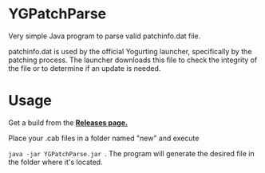 # YGPatchParse
Very simple Java program to parse valid patchinfo.dat file.

patchinfo.dat is used by the official Yogurting launcher, specifically by the patching process. The launcher downloads this file to check the integrity of the file or to determine if an update is needed.



# Usage

Get a build from the [**Releases page.**](https://github.com/Winterr1337/YGPatchParse/releases/tag/Latest)

Place your .cab files in a folder named "new" and execute

```java -jar YGPatchParse.jar ```.
The program will generate the desired file in the folder where it's located. 

